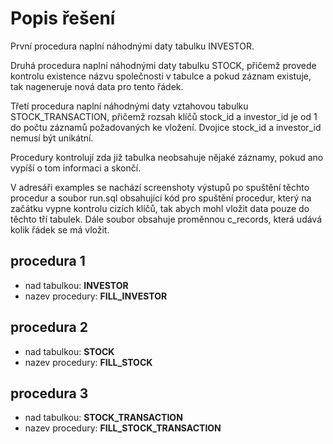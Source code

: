 # Popis řešení
První procedura naplní náhodnými daty tabulku INVESTOR.

Druhá procedura naplní náhodnými daty tabulku STOCK, přičemž provede kontrolu existence názvu společnosti v tabulce a pokud záznam existuje, tak nageneruje nová data pro tento řádek.

Třetí procedura naplní náhodnými daty vztahovou tabulku STOCK_TRANSACTION, přičemž rozsah klíčů stock_id a investor_id je od 1 do počtu záznamů požadovaných ke vložení. Dvojice stock_id a investor_id nemusí být unikátní. 

Procedury kontrolují zda již tabulka neobsahuje nějaké záznamy, pokud ano vypíší o tom informaci a skončí.

V adresáři examples se nachází screenshoty výstupů po spuštění těchto procedur a soubor run.sql obsahující kód pro spuštění procedur, který na začátku vypne kontrolu cizích klíčů, tak abych mohl vložit data pouze do těchto tří tabulek. Dále soubor obsahuje proměnnou c_records, která udává kolik řádek se má vložit.

## procedura 1 

- nad tabulkou: **INVESTOR**
- nazev procedury: **FILL_INVESTOR**

## procedura 2 

- nad tabulkou: **STOCK**
- nazev procedury: **FILL_STOCK**


## procedura 3 

- nad tabulkou: **STOCK_TRANSACTION**
- nazev procedury: **FILL_STOCK_TRANSACTION**


